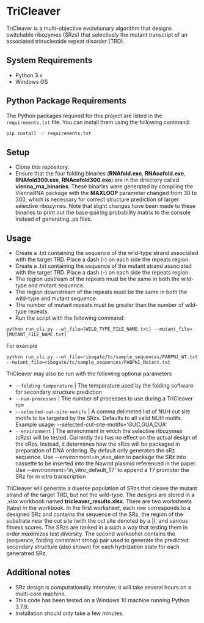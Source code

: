 # TriCleaver

TriCleaver is a multi-objective evolutionary algorithm that designs switchable ribozymes (SRzs) that selectively the mutant transcript of an associated trinucleotide repeat disorder (TRD).

## System Requirements
- Python 3.x
- Windows OS
    
## Python Package Requirements
    
The Python packages required for this project are listed in the `requirements.txt` file. You can install them using the following command:

```bash
pip install -r requirements.txt
```

## Setup

- Clone this repository.
- Ensure that the four folding binaries (**RNAfold.exe**, **RNAcofold.exe**, **RNAfold300.exe**, **RNAcofold300.exe**) are in the directory called **vienna_rna_binaries**. These binaries were generated by compiling the ViennaRNA package with the **MAXLOOP** parameter changed from 30 to 300, which is necessary for correct structure prediction of larger selective ribozymes. Note that slight changes have been made to these binaries to print out the base-pairing probability matrix to the console instead of generating .ps files.

## Usage

- Create a .txt containing the sequence of the wild-type strand associated with the target TRD. Place a dash (-) on each side the repeats region.
- Create a .txt containing the sequence of the mutant strand associated with the target TRD. Place a dash (-) on each side the repeats region.
- The region upstream of the repeats must be the same in both the wild-type and mutant sequence. 
- The region downstream of the repeats must be the same in both the wild-type and mutant sequence. 
- The number of mutant repeats must be greater than the number of wild-type repeats.
- Run the script with the following command:

`python run_cli.py --wt_file=[WILD_TYPE_FILE_NAME.txt] --mutant_file=[MUTANT_FILE_NAME.txt]`

For example

`python run_cli.py --wt_file=ribogate/tc/sample_sequences/PABPN1_WT.txt --mutant_file=ribogate/tc/sample_sequences/PABPN1_Mutant.txt`

TriCleaver may also be run with the following optional parameters

- `--folding-temperature` | The temperature used by the folding software for secondary structure prediction
- `--num-processes` | The number of processes to use during a TriCleaver run
- `--selected-cut-site-motifs` | A comma delimeted list of NUH cut site motifs to be targeted by the SRzs. Defaults to all valid NUH motifs. Example usage: --selected-cut-site-motifs='GUC,GUA,CUA'
- `--environment` | The environment in which the selective ribozymes (sRzs) will be tested. Currently this has no effect on the actual design of the sRzs. Instead, it determines how the sRzs will be packaged in preparation of DNA ordering. By default only generates the sRz sequence. Use --environment=in_vivo_alen to package the SRz into cassette to be inserted into the Nawrot plasmid referenced in the paper. Use --environment='in_vitro_default_T7' to append a T7 promoter the SRz for in vitro transcription

TriCleaver will generate a diverse population of SRzs that cleave the mutant strand of the target TRD, but not the wild-type. The designs are stored in a .xlsx workbook named **tricleaver_results.xlsx**. There are two worksheets (tabs) in the workbook. In the first worksheet, each row corresponds to a designed SRz and contains the sequence of the SRz, the region of the substrate near the cut site (with the cut site denoted by a |), and various fitness scores. The SRzs are ranked in a such a way that testing them in order maximizes test diversity. The second worksehet contains the (sequence, folding constraint string) pair used to generate the predicted secondary structure (also shown) for each hydrization state for each generatred SRz.

## Additional notes
- SRz design is computationally intensive; it will take several hours on a multi-core machine.
- This code has been tested on a Windows 10 machine running Python 3.7.9.
- Installation should only take a few minutes.